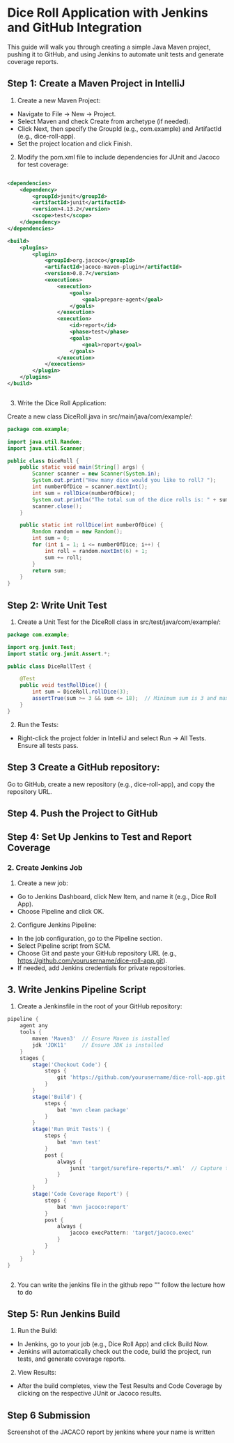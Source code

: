 # Dice Roll Application with Jenkins and GitHub Integration
This guide will walk you through creating a simple Java Maven project, pushing it to GitHub, and using Jenkins to automate unit tests and generate coverage reports.

## Step 1: Create a Maven Project in IntelliJ

1. Create a new Maven Project:
- Navigate to File -> New -> Project.
- Select Maven and check Create from archetype (if needed).
- Click Next, then specify the GroupId (e.g., com.example) and ArtifactId (e.g., dice-roll-app).
- Set the project location and click Finish.

2. Modify the pom.xml file to include dependencies for JUnit and Jacoco for test coverage:

```xml

<dependencies>
    <dependency>
        <groupId>junit</groupId>
        <artifactId>junit</artifactId>
        <version>4.13.2</version>
        <scope>test</scope>
    </dependency>
</dependencies>

<build>
    <plugins>
        <plugin>
            <groupId>org.jacoco</groupId>
            <artifactId>jacoco-maven-plugin</artifactId>
            <version>0.8.7</version>
            <executions>
                <execution>
                    <goals>
                        <goal>prepare-agent</goal>
                    </goals>
                </execution>
                <execution>
                    <id>report</id>
                    <phase>test</phase>
                    <goals>
                        <goal>report</goal>
                    </goals>
                </execution>
            </executions>
        </plugin>
    </plugins>
</build>



```
3. Write the Dice Roll Application:

Create a new class DiceRoll.java in src/main/java/com/example/:

```java
package com.example;

import java.util.Random;
import java.util.Scanner;

public class DiceRoll {
    public static void main(String[] args) {
        Scanner scanner = new Scanner(System.in);
        System.out.print("How many dice would you like to roll? ");
        int numberOfDice = scanner.nextInt();
        int sum = rollDice(numberOfDice);
        System.out.println("The total sum of the dice rolls is: " + sum);
        scanner.close();
    }

    public static int rollDice(int numberOfDice) {
        Random random = new Random();
        int sum = 0;
        for (int i = 1; i <= numberOfDice; i++) {
            int roll = random.nextInt(6) + 1;
            sum += roll;
        }
        return sum;
    }
}


```
## Step 2: Write Unit Test
1. Create a Unit Test for the DiceRoll class in src/test/java/com/example/:

```java
package com.example;

import org.junit.Test;
import static org.junit.Assert.*;

public class DiceRollTest {

    @Test
    public void testRollDice() {
        int sum = DiceRoll.rollDice(3);
        assertTrue(sum >= 3 && sum <= 18);  // Minimum sum is 3 and max is 18 for 3 dice
    }
}


```

2. Run the Tests:

- Right-click the project folder in IntelliJ and select Run -> All Tests. Ensure all tests pass.

## Step 3 Create a GitHub repository:

Go to GitHub, create a new repository (e.g., dice-roll-app), and copy the repository URL.

## Step 4. Push the Project to GitHub



## Step 4: Set Up Jenkins to Test and Report Coverage

### 2. Create Jenkins Job
1. Create a new job:

- Go to Jenkins Dashboard, click New Item, and name it (e.g., Dice Roll App).
- Choose Pipeline and click OK.
2. Configure Jenkins Pipeline:

- In the job configuration, go to the Pipeline section.
- Select Pipeline script from SCM.
- Choose Git and paste your GitHub repository URL (e.g., https://github.com/yourusername/dice-roll-app.git).
- If needed, add Jenkins credentials for private repositories.


## 3. Write Jenkins Pipeline Script
1. Create a Jenkinsfile in the root of your GitHub repository:
```groovy
pipeline {
    agent any
    tools {
        maven 'Maven3'  // Ensure Maven is installed
        jdk 'JDK11'     // Ensure JDK is installed
    }
    stages {
        stage('Checkout Code') {
            steps {
                git 'https://github.com/yourusername/dice-roll-app.git'
            }
        }
        stage('Build') {
            steps {
                bat 'mvn clean package'
            }
        }
        stage('Run Unit Tests') {
            steps {
                bat 'mvn test'
            }
            post {
                always {
                    junit 'target/surefire-reports/*.xml'  // Capture test reports
                }
            }
        }
        stage('Code Coverage Report') {
            steps {
                bat 'mvn jacoco:report'
            }
            post {
                always {
                    jacoco execPattern: 'target/jacoco.exec'
                }
            }
        }
    }
}



```

2. You can write the jenkins file in the github repo "" follow the lecture how to do



## Step 5: Run Jenkins Build
1. Run the Build:

- In Jenkins, go to your job (e.g., Dice Roll App) and click Build Now.
- Jenkins will automatically check out the code, build the project, run tests, and generate coverage reports.

2. View Results:

- After the build completes, view the Test Results and Code Coverage by clicking on the respective JUnit or Jacoco results.

## Step 6 Submission
Screenshot of the JACACO report by jenkins where your name is written








